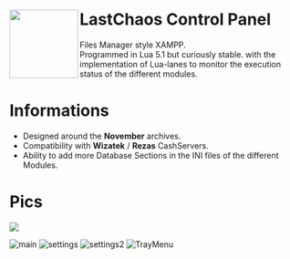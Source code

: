 # LastChaos Control Panel <img align="left" src="https://user-images.githubusercontent.com/5092697/136836589-b655f88e-f67e-433d-bc2a-12c0534e05d9.png" width="120px">

Files Manager style XAMPP.<br/>
Programmed in Lua 5.1 but curiously stable. with the implementation of Lua-lanes to monitor the execution status of the different modules.<br/>

# Informations
* Designed around the __November__ archives.<br/>
* Compatibility with  __Wizatek__ / __Rezas__ CashServers.<br/>
* Ability to add more Database Sections in the INI files of the different Modules.<br/>

# Pics
<img src="https://img.shields.io/badge/VERSION-BETA-blue"></img>

![main](https://user-images.githubusercontent.com/5092697/136848972-ba2b1bc3-5c8c-47ce-b6fb-60d44872563a.png)
![settings](https://user-images.githubusercontent.com/5092697/136848974-7e1a3ebc-49b9-4f28-ba44-f9726116f0d6.jpg)
![settings2](https://user-images.githubusercontent.com/5092697/136849513-816e61af-6f04-41b6-995e-b7ad8ba13851.jpg)
![TrayMenu](https://user-images.githubusercontent.com/5092697/136321062-a103151d-b476-4224-90e4-de8d15eb6c45.jpg)
